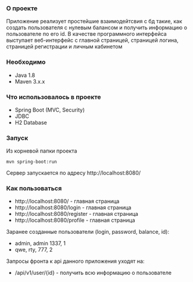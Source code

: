 ### О проекте
Приложение реализует простейшие взаимодейтсвия с бд такие, как создать пользователя с нулевым балансом и получить информацию о пользователе по его id. В качестве программного интерфейса выступает веб-интерфейс с главной страницей, страницей логина, страницей регистрации и личным кабинетом

### Необходимо
- Java 1.8
- Maven 3.x.x

### Что использовалось в проекте
- Spring Boot (MVC, Security)
- JDBC
- H2 Database

### Запуск
Из корневой папки проекта
```
mvn spring-boot:run
```
Сервер запускается по адресу http://localhost:8080/

### Как пользоваться
- http://localhost:8080/ - главная страница
- http://localhost:8080/login - главная страница
- http://localhost:8080/register - главная страница
- http://localhost:8080/profile - главная страница

Заранее созданные пользователи (login, password, balance, id):
- admin, admin 1337, 1
- qwe, rty, 777, 2

Запросы фронта к api данного приложения уходят на:
- /api/v1/user/{id} - получить всю информацию о пользователе
